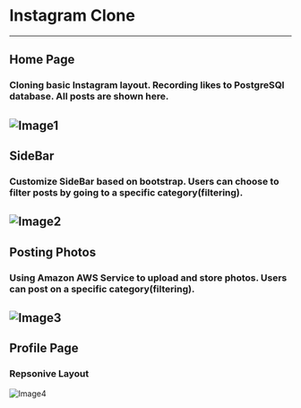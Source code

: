 # Instagram Clone
---
## Home Page
### Cloning basic Instagram layout. Recording likes to PostgreSQl database. All posts are shown here.
![Image1](https://i.imgur.com/6UzMyc3.png?1)
---
## SideBar
### Customize SideBar based on bootstrap. Users can choose to filter posts by going to a specific category(filtering).
![Image2](https://i.imgur.com/Z87P10C.png?1)
---
## Posting Photos
### Using Amazon AWS Service to upload and store photos. Users can post on a specific category(filtering).
![Image3](https://i.imgur.com/FCy73Lo.png?1)
---
## Profile Page
### Repsonive Layout
![Image4](https://i.imgur.com/NRcVhjs.png?1)
